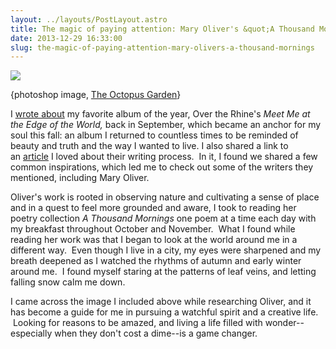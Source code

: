 ```yaml
---
layout: ../layouts/PostLayout.astro
title: The magic of paying attention: Mary Oliver's &quot;A Thousand Mornings&quot;
date: 2013-12-29 16:33:00
slug: the-magic-of-paying-attention-mary-olivers-a-thousand-mornings
---
```


[![](http://media-cache-ak0.pinimg.com/736x/0a/9a/1d/0a9a1db383b4407530f6ec2bf86613ad.jpg)](http://media-cache-ak0.pinimg.com/736x/0a/9a/1d/0a9a1db383b4407530f6ec2bf86613ad.jpg)

{photoshop image, [The Octopus Garden](http://the-octopus-garden.blogspot.com/2012/03/have-wonderful-weekend.html)}

I [wrote about](http://akindoflibrary.blogspot.com/2013/09/feeling-september-ish-or-how-over-rhine.html) my favorite album of the year, Over the Rhine's _Meet Me at the Edge of the World,_ back in September, which became an anchor for my soul this fall: an album I returned to countless times to be reminded of beauty and truth and the way I wanted to live. I also shared a link to an [article](http://blog.pshares.org/index.php/steal-this-stuff-what-writers-can-learn-from-over-the-rhine/) I loved about their writing process.  In it, I found we shared a few common inspirations, which led me to check out some of the writers they mentioned, including Mary Oliver.

Oliver's work is rooted in observing nature and cultivating a sense of place and in a quest to feel more grounded and aware, I took to reading her poetry collection _A Thousand Mornings_ one poem at a time each day with my breakfast throughout October and November.  What I found while reading her work was that I began to look at the world around me in a different way.  Even though I live in a city, my eyes were sharpened and my breath deepened as I watched the rhythms of autumn and early winter around me.  I found myself staring at the patterns of leaf veins, and letting falling snow calm me down.

I came across the image I included above while researching Oliver, and it has become a guide for me in pursuing a watchful spirit and a creative life.  Looking for reasons to be amazed, and living a life filled with wonder--especially when they don't cost a dime--is a game changer.